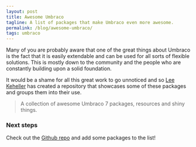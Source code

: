 ```yaml
---
layout: post
title: Awesome Umbraco
tagline: A list of packages that make Umbraco even more awesome.
permalink: /blog/awesome-umbraco/
tags: umbraco
---
```


Many of you are probably aware that one of the great things about Umbraco is the fact that it is easily extendable and can be used for all sorts of flexible solutions. This is mostly down to the community and the people who are constantly building upon a solid foundation. 

It would be a shame for all this great work to go unnoticed and so [Lee Keheller](https://twitter.com/leekelleher) has created a repository that showcases some of these packages and groups them into their use. 

> A collection of awesome Umbraco 7 packages, resources and shiny things.

### Next steps

Check out the [Github repo](https://github.com/leekelleher/awesome-umbraco) and add some packages to the list!